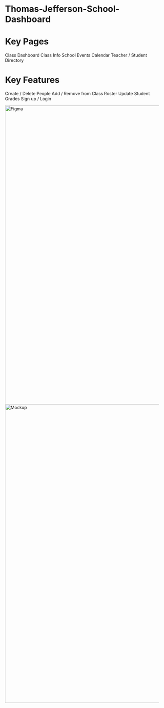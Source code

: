 # Thomas-Jefferson-School-Dashboard

# Key Pages
Class Dashboard
Class Info
School Events Calendar
Teacher / Student Directory

# Key Features
Create / Delete People
Add / Remove from Class Roster
Update Student Grades
Sign up / Login

<img width="980" alt="Figma" src="https://github.com/tiffanyfu7/Thomas-Jefferson-School-Dashboard/assets/71473099/277790fd-1b91-4a42-bc0f-713f944ba367">
<img width="980" alt="Mockup" src="https://github.com/tiffanyfu7/Thomas-Jefferson-School-Dashboard/assets/71473099/d3e15f39-40a2-42fd-80aa-5e547412b150">
